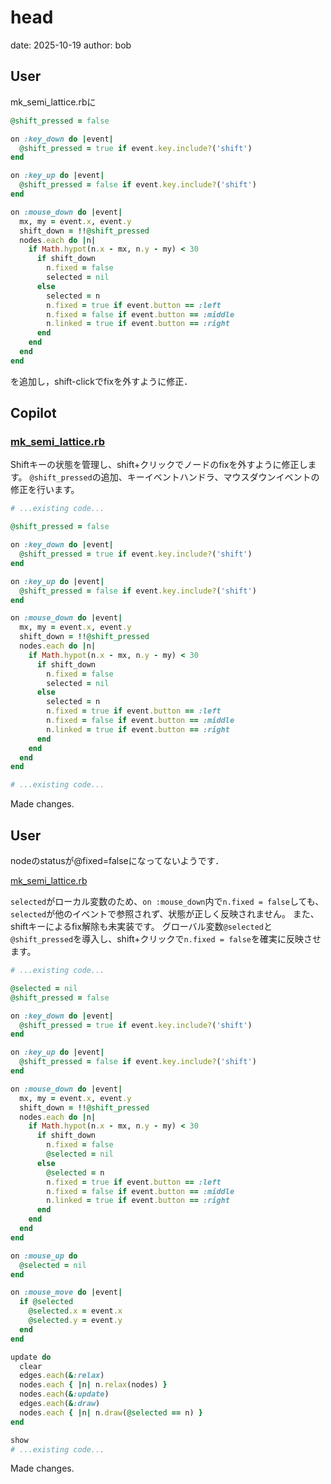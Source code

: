 # head
date: 2025-10-19
author: bob

## User
mk_semi_lattice.rbに
````ruby
@shift_pressed = false

on :key_down do |event|
  @shift_pressed = true if event.key.include?('shift')
end

on :key_up do |event|
  @shift_pressed = false if event.key.include?('shift')
end

on :mouse_down do |event|
  mx, my = event.x, event.y
  shift_down = !!@shift_pressed
  nodes.each do |n|
    if Math.hypot(n.x - mx, n.y - my) < 30
      if shift_down
        n.fixed = false
        selected = nil
      else
        selected = n
        n.fixed = true if event.button == :left
        n.fixed = false if event.button == :middle
        n.linked = true if event.button == :right
      end
    end
  end
end
````
を追加し，shift-clickでfixを外すように修正．

## Copilot
### [mk_semi_lattice.rb](untitled:/Users/bob/Desktop/Lectures/MultiScale/multi_scale_25f/knowledge_fixer/mk_semi_lattice.rb)

Shiftキーの状態を管理し、shift+クリックでノードのfixを外すように修正します。
`@shift_pressed`の追加、キーイベントハンドラ、マウスダウンイベントの修正を行います。

````ruby
# ...existing code...

@shift_pressed = false

on :key_down do |event|
  @shift_pressed = true if event.key.include?('shift')
end

on :key_up do |event|
  @shift_pressed = false if event.key.include?('shift')
end

on :mouse_down do |event|
  mx, my = event.x, event.y
  shift_down = !!@shift_pressed
  nodes.each do |n|
    if Math.hypot(n.x - mx, n.y - my) < 30
      if shift_down
        n.fixed = false
        selected = nil
      else
        selected = n
        n.fixed = true if event.button == :left
        n.fixed = false if event.button == :middle
        n.linked = true if event.button == :right
      end
    end
  end
end

# ...existing code...
````

Made changes.

## User
nodeのstatusが@fixed=falseになってないようです．


[mk_semi_lattice.rb](./codes/nowledge_fixer.rb)

`selected`がローカル変数のため、`on :mouse_down`内で`n.fixed = false`しても、`selected`が他のイベントで参照されず、状態が正しく反映されません。
また、shiftキーによるfix解除も未実装です。
グローバル変数`@selected`と`@shift_pressed`を導入し、shift+クリックで`n.fixed = false`を確実に反映させます。

````ruby
# ...existing code...

@selected = nil
@shift_pressed = false

on :key_down do |event|
  @shift_pressed = true if event.key.include?('shift')
end

on :key_up do |event|
  @shift_pressed = false if event.key.include?('shift')
end

on :mouse_down do |event|
  mx, my = event.x, event.y
  shift_down = !!@shift_pressed
  nodes.each do |n|
    if Math.hypot(n.x - mx, n.y - my) < 30
      if shift_down
        n.fixed = false
        @selected = nil
      else
        @selected = n
        n.fixed = true if event.button == :left
        n.fixed = false if event.button == :middle
        n.linked = true if event.button == :right
      end
    end
  end
end

on :mouse_up do
  @selected = nil
end

on :mouse_move do |event|
  if @selected
    @selected.x = event.x
    @selected.y = event.y
  end
end

update do
  clear
  edges.each(&:relax)
  nodes.each { |n| n.relax(nodes) }
  nodes.each(&:update)
  edges.each(&:draw)
  nodes.each { |n| n.draw(@selected == n) }
end

show
# ...existing code...
````

Made changes.
